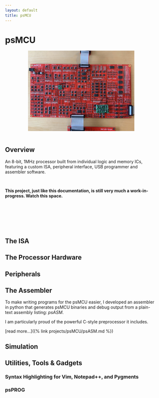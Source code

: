 ```yaml
---
layout: default
title: psMCU
---
```

# psMCU 

<center>
    <a href="/assets/img/psmcu/psmcu_header.jpeg">
        <img src="/assets/img/psmcu/psmcu_header.jpeg" width="70%">
    </a>
</center>
<br>

## Overview

An 8-bit, 1MHz processor built from individual logic and memory ICs, featuring a custom ISA, peripheral interface,
USB programmer and assembler software.

<br>

**This project, just like this documentation, is still very much a work-in-progress. Watch this space.**

<br>
<br>
<br>
<br>
<br>

## The ISA

## The Processor Hardware

## Peripherals

## The Assembler

To make writing programs for the psMCU easier, I developed an assembler in python that generates 
psMCU binaries and debug output from a plain-text assembly listing: _psASM_.

I am particularly proud of the powerful C-style preprocessor it includes.

[read more...]({% link projects/psMCU/psASM.md %})

## Simulation

## Utilities, Tools & Gadgets

### Syntax Highlighting for Vim, Notepad++, and Pygments

### psPROG


